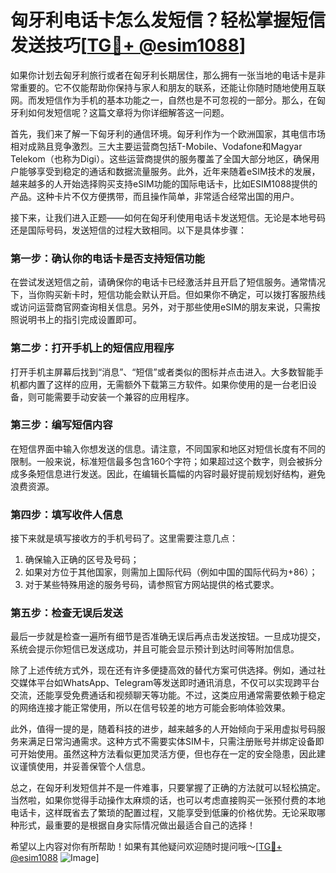 # 匈牙利电话卡怎么发短信？轻松掌握短信发送技巧[[TG💪+ @esim1088](https://t.me/s/esim1088)]

如果你计划去匈牙利旅行或者在匈牙利长期居住，那么拥有一张当地的电话卡是非常重要的。它不仅能帮助你保持与家人和朋友的联系，还能让你随时随地使用互联网。而发短信作为手机的基本功能之一，自然也是不可忽视的一部分。那么，在匈牙利如何发短信呢？这篇文章将为你详细解答这一问题。

首先，我们来了解一下匈牙利的通信环境。匈牙利作为一个欧洲国家，其电信市场相对成熟且竞争激烈。三大主要运营商包括T-Mobile、Vodafone和Magyar Telekom（也称为Digi）。这些运营商提供的服务覆盖了全国大部分地区，确保用户能够享受到稳定的通话和数据流量服务。此外，近年来随着eSIM技术的发展，越来越多的人开始选择购买支持eSIM功能的国际电话卡，比如ESIM1088提供的产品。这种卡片不仅方便携带，而且操作简单，非常适合经常出国的用户。

接下来，让我们进入正题——如何在匈牙利使用电话卡发送短信。无论是本地号码还是国际号码，发送短信的过程大致相同。以下是具体步骤：

### 第一步：确认你的电话卡是否支持短信功能
在尝试发送短信之前，请确保你的电话卡已经激活并且开启了短信服务。通常情况下，当你购买新卡时，短信功能会默认开启。但如果你不确定，可以拨打客服热线或访问运营商官网查询相关信息。另外，对于那些使用eSIM的朋友来说，只需按照说明书上的指引完成设置即可。

### 第二步：打开手机上的短信应用程序
打开手机主屏幕后找到“消息”、“短信”或者类似的图标并点击进入。大多数智能手机都内置了这样的应用，无需额外下载第三方软件。如果你使用的是一台老旧设备，则可能需要手动安装一个兼容的应用程序。

### 第三步：编写短信内容
在短信界面中输入你想发送的信息。请注意，不同国家和地区对短信长度有不同的限制。一般来说，标准短信最多包含160个字符；如果超过这个数字，则会被拆分成多条短信息进行发送。因此，在编辑长篇幅的内容时最好提前规划好结构，避免浪费资源。

### 第四步：填写收件人信息
接下来就是填写接收方的手机号码了。这里需要注意几点：
1. 确保输入正确的区号及号码；
2. 如果对方位于其他国家，则需加上国际代码（例如中国的国际代码为+86）；
3. 对于某些特殊用途的服务号码，请参照官方网站提供的格式要求。

### 第五步：检查无误后发送
最后一步就是检查一遍所有细节是否准确无误后再点击发送按钮。一旦成功提交，系统会提示你短信已发送成功，并且可能会显示预计到达时间等附加信息。

除了上述传统方式外，现在还有许多便捷高效的替代方案可供选择。例如，通过社交媒体平台如WhatsApp、Telegram等发送即时通讯消息，不仅可以实现跨平台交流，还能享受免费通话和视频聊天等功能。不过，这类应用通常需要依赖于稳定的网络连接才能正常使用，所以在信号较差的地方可能会影响体验效果。

此外，值得一提的是，随着科技的进步，越来越多的人开始倾向于采用虚拟号码服务来满足日常沟通需求。这种方式不需要实体SIM卡，只需注册账号并绑定设备即可开始使用。虽然这种方法看似更加灵活方便，但也存在一定的安全隐患，因此建议谨慎使用，并妥善保管个人信息。

总之，在匈牙利发短信并不是一件难事，只要掌握了正确的方法就可以轻松搞定。当然啦，如果你觉得手动操作太麻烦的话，也可以考虑直接购买一张预付费的本地电话卡，这样既省去了繁琐的配置过程，又能享受到低廉的价格优势。无论采取哪种形式，最重要的是根据自身实际情况做出最适合自己的选择！

希望以上内容对你有所帮助！如果有其他疑问欢迎随时提问哦～[[TG💪+ @esim1088](https://t.me/s/esim1088) ![Image](https://i.postimg.cc/4NQfJmqS/Snipaste-2025-05-13-00-14-12.png)]